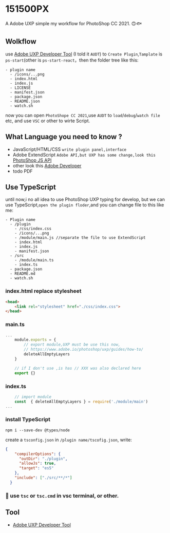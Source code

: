 # 151500PX
A Adobe UXP simple my workflow for PhotoShop CC 2021. 🙃🐟
## Wolkflow
use [Adobe UXP Developer Tool](https://www.adobe.io/photoshop/uxp/) (I told it `AUDT`) to `Create Plugin`,`Tamplate` is `ps-start`(other is `ps-start-react`，then the folder tree like this:
```
- plugin name
  - /icons/...png
  - index.html
  - index.js
  - LICENSE
  - manifest.json
  - package.json
  - README.json
  - watch.sh
```
now you can open `PhotoShope CC 2021`,use `AUDT` to `load`/`debug`/`watch file` etc, and use `VSC` or other to wirte Script.
## What Language you need to know ?
- JavaScript/HTML/CSS `write plugin panel,interface`
- Adobe ExtendScript  `Adobe API,but UXP has some change,look this `[PhotoShop JS API](https://adobe-photoshop.github.io/uxp-api-docs/docs/)
- other look this [Adobe Developer](hhttps://www.adobe.io/photoshop/uxp/)
- todo PDF

## Use TypeScript
until now,i no all idea to use PhotoShop UXP typing for develop, but we can use TypeScript,`open the plugin floder`,and you can change file to this like me:

``` 
- Plugin name
  - /plugin
    - /css/index.css
    - /icons/...png
    - /module/main.js //separate the file to use ExtendScript
    - index.html
    - index.js
    - manifest.json
  - /src
    - /module/main.ts
    - index.ts
  - package.json
  - README.md
  - watch.sh
```
### index.html replace stylesheet
```html
<head>
    <link rel="stylesheet" href="./css/index.css">
</head>
```
### main.ts
```typescript
...
    module.exports = {
        // export module,UXP must be use this now,
        // https://www.adobe.io/photoshop/uxp/guides/how-to/
        deleteAllEmptyLayers
    }

    // if I don't use ,is has // XXX was also declared here
    export {}

```
### index.ts
```typescript
    // import module
    const  { deleteAllEmptyLayers } = require('./module/main')
...

```
### install TypeScript
```
npm i --save-dev @types/node
```
create a `tsconfig.json` in `/plugin name/tscofig.json`, write:
```json
{
    "compilerOptions": {
      "outDir": "./plugin",
      "allowJs": true,
      "target": "es5"
    },
    "include": ["./src/**/*"]
  }
```
### 😤 use `tsc` or `tsc.cmd` in vsc terminal, or other.
## Tool
- [Adobe UXP Developer Tool](https://www.adobe.io/photoshop/uxp/)